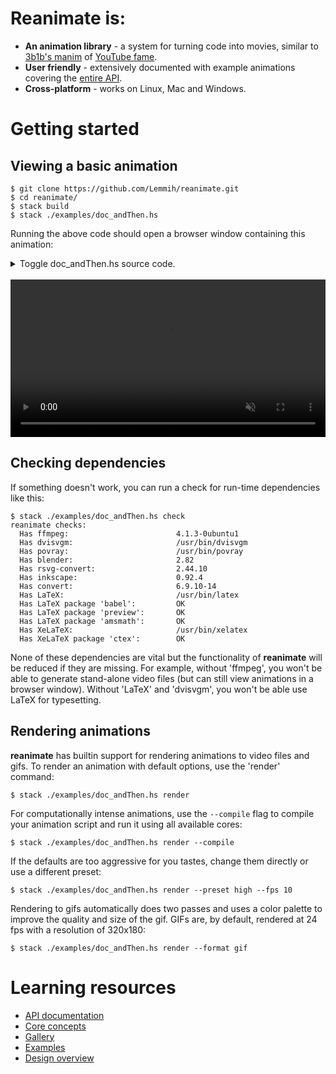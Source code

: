 
# Reanimate is:
 * **An animation library** - a system for turning code into movies, similar to [3b1b's manim](https://github.com/3b1b/manim) of [YouTube fame](https://www.youtube.com/channel/UCYO_jab_esuFRV4b17AJtAw).
 * **User friendly** - extensively documented with example animations covering the [entire API](http://hackage.haskell.org/package/reanimate/docs/Reanimate.html).
 * **Cross-platform** - works on Linux, Mac and Windows.


# Getting started

## Viewing a basic animation

```console
$ git clone https://github.com/Lemmih/reanimate.git
$ cd reanimate/
$ stack build
$ stack ./examples/doc_andThen.hs
```

Running the above code should open a browser window containing this animation:

<details>
  <summary>Toggle doc_andThen.hs source code.</summary>
  <pre><code class="haskell">
  {!examples/doc_andThen.hs!}
  </code></pre>
</details>
<br/>
<video style="width:100%" muted autoplay loop>
  <source src="https://i.imgur.com/bvLqalX.mp4">
</video>


## Checking dependencies

If something doesn't work, you can run a check for run-time dependencies like
this:

```console
$ stack ./examples/doc_andThen.hs check
reanimate checks:
  Has ffmpeg:                        4.1.3-0ubuntu1
  Has dvisvgm:                       /usr/bin/dvisvgm
  Has povray:                        /usr/bin/povray
  Has blender:                       2.82
  Has rsvg-convert:                  2.44.10
  Has inkscape:                      0.92.4
  Has convert:                       6.9.10-14
  Has LaTeX:                         /usr/bin/latex
  Has LaTeX package 'babel':         OK
  Has LaTeX package 'preview':       OK
  Has LaTeX package 'amsmath':       OK
  Has XeLaTeX:                       /usr/bin/xelatex
  Has XeLaTeX package 'ctex':        OK
```

None of these dependencies are vital but the functionality of **reanimate**
will be reduced if they are missing. For example, without 'ffmpeg', you won't
be able to generate stand-alone video files (but can still view animations
in a browser window). Without 'LaTeX' and 'dvisvgm', you won't be able use
LaTeX for typesetting.

## Rendering animations

**reanimate** has builtin support for rendering animations to video files and
gifs. To render an animation with default options, use the 'render' command:

```console
$ stack ./examples/doc_andThen.hs render
```

For computationally intense animations, use the `--compile` flag to compile
your animation script and run it using all available cores:

```console
$ stack ./examples/doc_andThen.hs render --compile
```

If the defaults are too aggressive for you tastes, change them directly or use
a different preset:

```console
$ stack ./examples/doc_andThen.hs render --preset high --fps 10
```

Rendering to gifs automatically does two passes and uses a color palette to
improve the quality and size of the gif. GIFs are, by default, rendered at
24 fps with a resolution of 320x180:

```console
$ stack ./examples/doc_andThen.hs render --format gif
```

# Learning resources

* [API documentation](http://hackage.haskell.org/package/reanimate/docs/Reanimate.html)
* [Core concepts](introduction)
* [Gallery](gallery)
* [Examples](https://github.com/Lemmih/reanimate/tree/master/examples)
* [Design overview](glue_tut)
